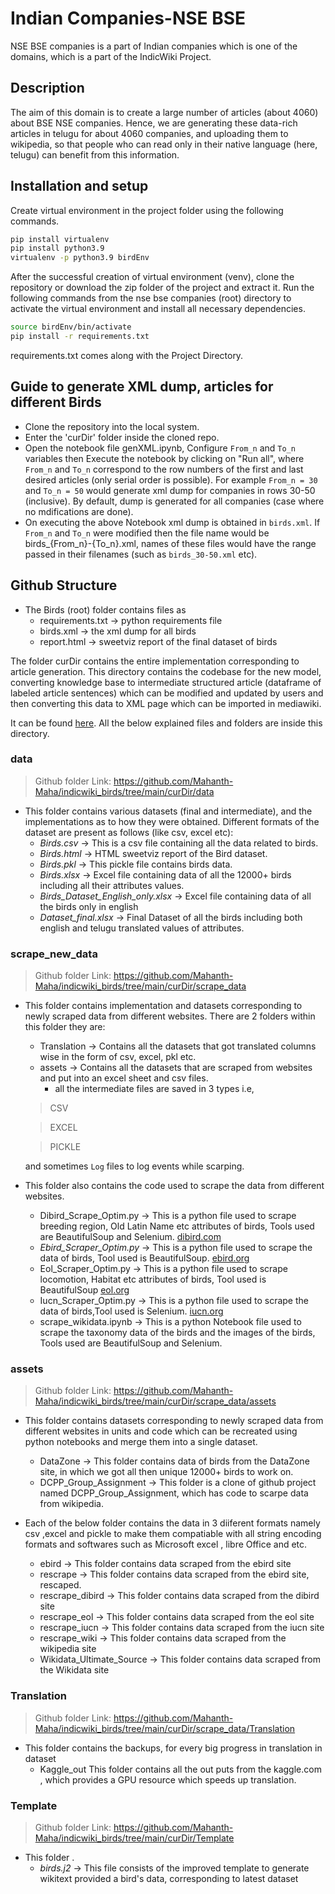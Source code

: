 # Indian Companies-NSE BSE

NSE BSE companies is a part of Indian companies which is one of the domains, which is a part of the IndicWiki Project.

## Description

The aim of this domain is to create a large number of articles (about 4060) about BSE NSE companies. Hence, we are generating these data-rich articles in telugu for about 4060 companies, and uploading them to wikipedia, so that people who can read only in their native language (here, telugu) can benefit from this information.

## Installation and setup

Create virtual environment in the project folder using the following commands.

```bash
pip install virtualenv
pip install python3.9 
virtualenv -p python3.9 birdEnv
```

After the successful creation of virtual environment (venv), clone the repository or download the zip folder of the project and extract it. Run the following commands from the nse bse companies (root) directory to activate the virtual environment and install all necessary dependencies.

```bash
source birdEnv/bin/activate
pip install -r requirements.txt
```

requirements.txt comes along with the Project Directory.

## Guide to generate XML dump, articles for different Birds

- Clone the repository into the local system.
- Enter the 'curDir' folder inside the cloned repo.
- Open the notebook file genXML.ipynb, Configure `From_n` and `To_n` variables then Execute the notebook by clicking on "Run all", where `From_n` and `To_n` correspond to the row numbers of the first and last desired articles (only serial order is possible). For example `From_n = 30` and `To_n = 50` would generate xml dump for companies in rows 30-50 (inclusive). By default, dump is generated for all companies (case where no mdifications are done).
- On executing the above Notebook xml dump is obtained in `birds.xml`. If `From_n` and `To_n` were modified then the file name would be birds_{From_n}-{To_n}.xml, names of these files would have the range passed in their filenames (such as `birds_30-50.xml` etc).

## Github Structure

- The Birds (root) folder contains files as
  - requirements.txt  → python requirements file
  - birds.xml   → the xml dump for all birds
  - report.html   → sweetviz report of the final dataset of birds

The folder curDir contains the entire implementation corresponding to article generation. This directory contains the codebase for the new model, converting knowledge base to intermediate structured article (dataframe of labeled article sentences) which can be modified and updated by users and then converting this data to XML page which can be imported in mediawiki.

It can be found [here](https://github.com/indicwiki-iiit/Birds/tree/main/curDir). All the below explained files and folders are inside this directory.

### data

> Github folder Link: <https://github.com/Mahanth-Maha/indicwiki_birds/tree/main/curDir/data>

- This folder contains various datasets (final and intermediate), and the implementations as to how they were obtained. Different formats of the dataset are present as follows (like csv, excel etc):
  - _Birds.csv_  → This is a csv file containing all the data related to birds.
  - _Birds.html_  → HTML sweetviz report of the Bird dataset.
  - _Birds.pkl_  → This pickle file contains birds data.
  - _Birds.xlsx_  → Excel file containing data of all the 12000+ birds including all their attributes values.
  - _Birds\_Dataset\_English\_only.xlsx_  → Excel file containing data of all the birds only in english
  - _Dataset\_final.xlsx_     → Final Dataset of all the birds including both english and telugu translated values of attributes.

### scrape_new_data

> Github folder Link: <https://github.com/Mahanth-Maha/indicwiki_birds/tree/main/curDir/scrape_data>

- This folder contains implementation and datasets corresponding to newly scraped data from different websites. There are 2 folders within this folder they are:

  - Translation  → Contains all the datasets that got translated columns wise in the form of csv, excel, pkl etc.
  - assets   → Contains all the datasets that are scraped from websites and put into an excel sheet and csv files.
    - all the intermediate files are saved in 3 types i.e,
   
   > CSV
   
   > EXCEL
   
   > PICKLE
  
  and sometimes `Log` files to log events while scarping.

- This folder also contains the code used to scrape the data from different websites.
  - Dibird\_Scrape\_Optim.py   → This is a python file used to scrape breeding region, Old Latin Name etc attributes of birds, Tools used are BeautifulSoup and Selenium. [dibird.com](https://dibird.com/)
  - _Ebird\_Scraper\_Optim.py_  → This is a python file used to scrape the data of birds, Tool used is BeautifulSoup. [ebird.org](https://ebird.org/home)
  - Eol\_Scraper\_Optim.py   → This is a python file used to scrape locomotion, Habitat etc attributes of birds, Tool used is BeautifulSoup [eol.org](https://eol.org/)
  - Iucn_Scraper_Optim.py   → This is a python file used to scrape the data of birds,Tool used is Selenium. [iucn.org](https://www.iucn.org/)
  - scrape_wikidata.ipynb   → This is a python Notebook file used to scrape the taxonomy data of the birds and the images of the birds, Tools used are BeautifulSoup and Selenium.
  
  
### assets

> Github folder Link: <https://github.com/Mahanth-Maha/indicwiki_birds/tree/main/curDir/scrape_data/assets>

- This folder contains datasets corresponding to newly scraped data from different websites in units and code which can be recreated using python notebooks and merge them into a single dataset.
	- DataZone → This folder contains data of birds from the DataZone site, in which we got all then unique 12000+ birds to work on.
	- DCPP_Group_Assignment → This folder is a clone of github project named DCPP_Group_Assignment, which has code to scarpe data from wikipedia.

- Each of the below folder contains the data in 3 diiferent  formats namely csv ,excel and pickle to make them compatiable with all string encoding formats and softwares such as Microsoft excel , libre Office and etc.

	- ebird → This folder contains data scraped from the ebird site
	- rescrape → This folder contains data scraped from the ebird site, rescaped. 
	- rescrape_dibird → This folder contains data scraped from the dibird site
	- rescrape_eol → This folder contains data scraped from the eol site
	- rescrape_iucn → This folder contains data scraped from the iucn site
	- rescrape_wiki → This folder contains data scraped from the wikipedia site
	- Wikidata_Ultimate_Source → This folder contains data scraped from the Wikidata site


### Translation

> Github folder Link: <https://github.com/Mahanth-Maha/indicwiki_birds/tree/main/curDir/scrape_data/Translation>

- This folder contains the backups, for every big progress in translation in dataset
	- Kaggle_out This folder contains all the out puts from the kaggle.com , which provides a GPU resource which speeds up translation.

### Template

> Github folder Link: <https://github.com/Mahanth-Maha/indicwiki_birds/tree/main/curDir/Template>

- This folder .
  - _birds.j2_  → This file consists of the improved template to generate wikitext provided a bird's data, corresponding to latest dataset
